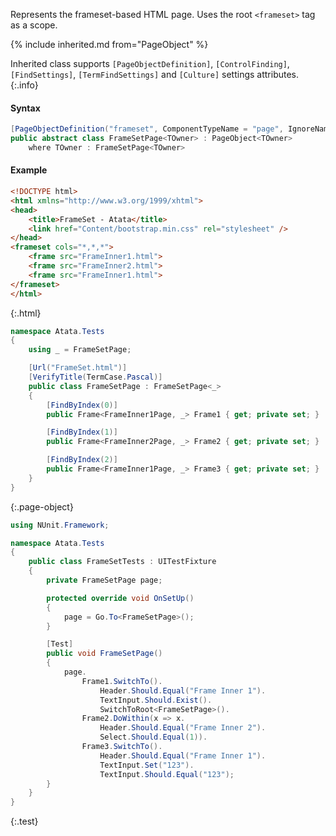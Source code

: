 ﻿Represents the frameset-based HTML page.
Uses the root `<frameset>` tag as a scope.

{% include inherited.md from="PageObject" %}

Inherited class supports `[PageObjectDefinition]`, `[ControlFinding]`, `[FindSettings]`, `[TermFindSettings]` and `[Culture]` settings attributes.
{:.info}

#### Syntax

```cs
[PageObjectDefinition("frameset", ComponentTypeName = "page", IgnoreNameEndings = "Page,PageObject")]
public abstract class FrameSetPage<TOwner> : PageObject<TOwner>
    where TOwner : FrameSetPage<TOwner>
```

#### Example

```html
<!DOCTYPE html>
<html xmlns="http://www.w3.org/1999/xhtml">
<head>
    <title>FrameSet - Atata</title>
    <link href="Content/bootstrap.min.css" rel="stylesheet" />
</head>
<frameset cols="*,*,*">
    <frame src="FrameInner1.html">
    <frame src="FrameInner2.html">
    <frame src="FrameInner1.html">
</frameset>
</html>
```
{:.html}

```cs
namespace Atata.Tests
{
    using _ = FrameSetPage;

    [Url("FrameSet.html")]
    [VerifyTitle(TermCase.Pascal)]
    public class FrameSetPage : FrameSetPage<_>
    {
        [FindByIndex(0)]
        public Frame<FrameInner1Page, _> Frame1 { get; private set; }

        [FindByIndex(1)]
        public Frame<FrameInner2Page, _> Frame2 { get; private set; }

        [FindByIndex(2)]
        public Frame<FrameInner1Page, _> Frame3 { get; private set; }
    }
}
```
{:.page-object}

```cs
using NUnit.Framework;

namespace Atata.Tests
{
    public class FrameSetTests : UITestFixture
    {
        private FrameSetPage page;

        protected override void OnSetUp()
        {
            page = Go.To<FrameSetPage>();
        }

        [Test]
        public void FrameSetPage()
        {
            page.
                Frame1.SwitchTo().
                    Header.Should.Equal("Frame Inner 1").
                    TextInput.Should.Exist().
                    SwitchToRoot<FrameSetPage>().
                Frame2.DoWithin(x => x.
                    Header.Should.Equal("Frame Inner 2").
                    Select.Should.Equal(1)).
                Frame3.SwitchTo().
                    Header.Should.Equal("Frame Inner 1").
                    TextInput.Set("123").
                    TextInput.Should.Equal("123");
        }
    }
}
```
{:.test}